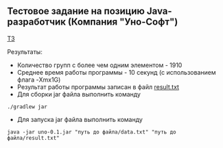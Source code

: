 ## Тестовое задание на позицию Java-разработчик (Компания "Уно-Софт")
[ТЗ](https://github.com/PeacockTeam/new-job/blob/master/lng%26java)

Результаты:
- Количество групп с более чем одним элементом - 1910
- Среднее время работы программы - 10 секунд (с использованием флага -Xmx1G)
- Результат работы программы записан в файл [result.txt](result.txt)
- Для сборки jar файла выполнить команду
```
./gradlew jar
```
- Для запуска jar файла выполнить команду
```
java -jar uno-0.1.jar "путь до файла/data.txt" "путь до файла/result.txt"
```
